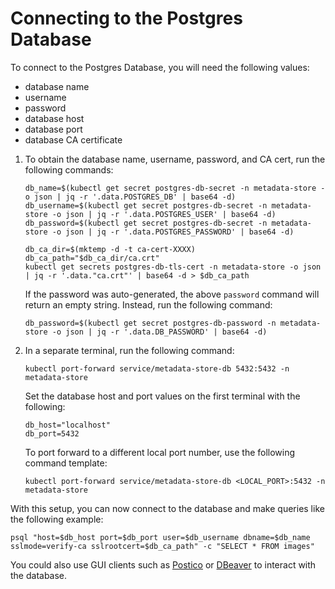# Connecting to the Postgres Database

To connect to the Postgres Database, you will need the following values:
* database name
* username
* password
* database host
* database port
* database CA certificate

1. To obtain the database name, username, password, and CA cert, run the following commands:

    ```shell
    db_name=$(kubectl get secret postgres-db-secret -n metadata-store -o json | jq -r '.data.POSTGRES_DB' | base64 -d)
    db_username=$(kubectl get secret postgres-db-secret -n metadata-store -o json | jq -r '.data.POSTGRES_USER' | base64 -d)
    db_password=$(kubectl get secret postgres-db-secret -n metadata-store -o json | jq -r '.data.POSTGRES_PASSWORD' | base64 -d)

    db_ca_dir=$(mktemp -d -t ca-cert-XXXX)
    db_ca_path="$db_ca_dir/ca.crt"
    kubectl get secrets postgres-db-tls-cert -n metadata-store -o json | jq -r '.data."ca.crt"' | base64 -d > $db_ca_path
    ```

    If the password was auto-generated, the above `password` command will return an empty string. Instead, run the following command:
    
    ```shell
    db_password=$(kubectl get secret postgres-db-password -n metadata-store -o json | jq -r '.data.DB_PASSWORD' | base64 -d)
    ```
1. In a separate terminal, run the following command:

    ```shell
    kubectl port-forward service/metadata-store-db 5432:5432 -n metadata-store
    ```

    Set the database host and port values on the first terminal with the following:

    ```shell
    db_host="localhost"
    db_port=5432
    ```

    To port forward to a different local port number, use the following command template:

    ```shell
    kubectl port-forward service/metadata-store-db <LOCAL_PORT>:5432 -n metadata-store
    ```

With this setup, you can now connect to the database and make queries like the following example:
```shell
psql "host=$db_host port=$db_port user=$db_username dbname=$db_name sslmode=verify-ca sslrootcert=$db_ca_path" -c "SELECT * FROM images"
```
You could also use GUI clients such as [Postico](https://eggerapps.at/postico2/) or [DBeaver](https://dbeaver.io/) to interact with the database.
